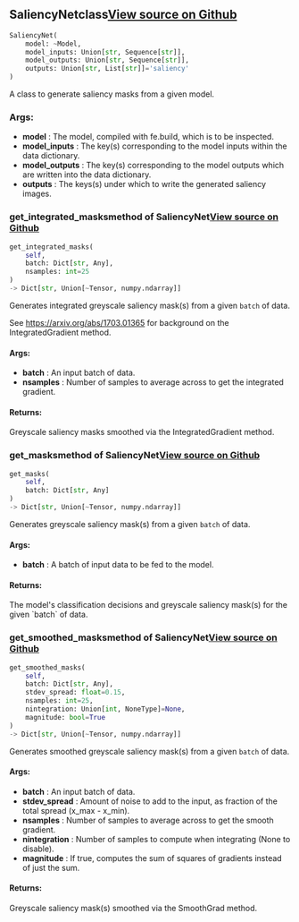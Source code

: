 ## SaliencyNet<span class="tag">class</span><a class="sourcelink" href=https://github.com/fastestimator/fastestimator/blob/r1.0/fastestimator/xai/saliency.py/#L43-L261>View source on Github</a>
```python
SaliencyNet(
	model: ~Model,
	model_inputs: Union[str, Sequence[str]],
	model_outputs: Union[str, Sequence[str]],
	outputs: Union[str, List[str]]='saliency'
)
```
A class to generate saliency masks from a given model.


<h3>Args:</h3>

* **model** :  The model, compiled with fe.build, which is to be inspected.
* **model_inputs** :  The key(s) corresponding to the model inputs within the data dictionary.
* **model_outputs** :  The key(s) corresponding to the model outputs which are written into the data dictionary.
* **outputs** :  The keys(s) under which to write the generated saliency images.

### get_integrated_masks<span class="tag">method of SaliencyNet</span><a class="sourcelink" href=https://github.com/fastestimator/fastestimator/blob/r1.0/fastestimator/xai/saliency.py/#L236-L261>View source on Github</a>
```python
get_integrated_masks(
	self,
	batch: Dict[str, Any],
	nsamples: int=25
)
-> Dict[str, Union[~Tensor, numpy.ndarray]]
```
Generates integrated greyscale saliency mask(s) from a given `batch` of data.

See https://arxiv.org/abs/1703.01365 for background on the IntegratedGradient method.


<h4>Args:</h4>

* **batch** :  An input batch of data.
* **nsamples** :  Number of samples to average across to get the integrated gradient.

<h4>Returns:</h4>
    Greyscale saliency masks smoothed via the IntegratedGradient method.

### get_masks<span class="tag">method of SaliencyNet</span><a class="sourcelink" href=https://github.com/fastestimator/fastestimator/blob/r1.0/fastestimator/xai/saliency.py/#L107-L121>View source on Github</a>
```python
get_masks(
	self,
	batch: Dict[str, Any]
)
-> Dict[str, Union[~Tensor, numpy.ndarray]]
```
Generates greyscale saliency mask(s) from a given `batch` of data.


<h4>Args:</h4>

* **batch** :  A batch of input data to be fed to the model.

<h4>Returns:</h4>
    The model's classification decisions and greyscale saliency mask(s) for the given `batch` of data.

### get_smoothed_masks<span class="tag">method of SaliencyNet</span><a class="sourcelink" href=https://github.com/fastestimator/fastestimator/blob/r1.0/fastestimator/xai/saliency.py/#L184-L234>View source on Github</a>
```python
get_smoothed_masks(
	self,
	batch: Dict[str, Any],
	stdev_spread: float=0.15,
	nsamples: int=25,
	nintegration: Union[int, NoneType]=None,
	magnitude: bool=True
)
-> Dict[str, Union[~Tensor, numpy.ndarray]]
```
Generates smoothed greyscale saliency mask(s) from a given `batch` of data.


<h4>Args:</h4>

* **batch** :  An input batch of data.
* **stdev_spread** :  Amount of noise to add to the input, as fraction of the total spread (x_max - x_min).
* **nsamples** :  Number of samples to average across to get the smooth gradient.
* **nintegration** :  Number of samples to compute when integrating (None to disable).
* **magnitude** :  If true, computes the sum of squares of gradients instead of just the sum.

<h4>Returns:</h4>
    Greyscale saliency mask(s) smoothed via the SmoothGrad method.



